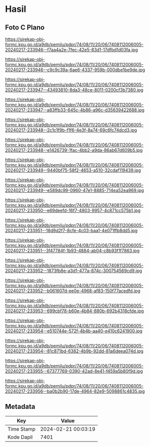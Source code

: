 # Hasil

## Foto C Plano

https://sirekap-obj-formc.kpu.go.id/a9db/pemilu/pdpr/74/08/11/20/06/7408112006005-20240217-233946--f7aa4a2e-7fec-42e5-83d1-17dfbd1d03fa.jpg

https://sirekap-obj-formc.kpu.go.id/a9db/pemilu/pdpr/74/08/11/20/06/7408112006005-20240217-233946--c9c9c39a-6ae6-4337-959b-000dbe1be9de.jpg

https://sirekap-obj-formc.kpu.go.id/a9db/pemilu/pdpr/74/08/11/20/06/7408112006005-20240217-233947--43493810-8da3-48ce-8011-0200cf3b7380.jpg

https://sirekap-obj-formc.kpu.go.id/a9db/pemilu/pdpr/74/08/11/20/06/7408112006005-20240217-233947--a83ffb33-645c-4b86-a96c-d35639422688.jpg

https://sirekap-obj-formc.kpu.go.id/a9db/pemilu/pdpr/74/08/11/20/06/7408112006005-20240217-233948--2c1c1f9b-f1f6-4e3f-8a74-69c6fc74dcd3.jpg

https://sirekap-obj-formc.kpu.go.id/a9db/pemilu/pdpr/74/08/11/20/06/7408112006005-20240217-233948--e1426739-1fac-4bb2-a9da-86ab67d609b5.jpg

https://sirekap-obj-formc.kpu.go.id/a9db/pemilu/pdpr/74/08/11/20/06/7408112006005-20240217-233949--9440bf75-58f2-4653-a510-32cdaf119439.jpg

https://sirekap-obj-formc.kpu.go.id/a9db/pemilu/pdpr/74/08/11/20/06/7408112006005-20240217-233949--e589dc99-0960-47e1-8885-714ea52ea969.jpg

https://sirekap-obj-formc.kpu.go.id/a9db/pemilu/pdpr/74/08/11/20/06/7408112006005-20240217-233950--e69deefd-16f7-4803-9957-4c871cc575b1.jpg

https://sirekap-obj-formc.kpu.go.id/a9db/pemilu/pdpr/74/08/11/20/06/7408112006005-20240217-233951--18d9d2f7-8cfe-4c03-baa1-4e071ffb8dd5.jpg

https://sirekap-obj-formc.kpu.go.id/a9db/pemilu/pdpr/74/08/11/20/06/7408112006005-20240217-233951--3f47784f-1b93-4884-ab04-c8b93f1f7863.jpg

https://sirekap-obj-formc.kpu.go.id/a9db/pemilu/pdpr/74/08/11/20/06/7408112006005-20240217-233952--1873fb8e-a3d1-477a-874c-300754569cd9.jpg

https://sirekap-obj-formc.kpu.go.id/a9db/pemilu/pdpr/74/08/11/20/06/7408112006005-20240217-233952--b061607d-ee0e-4968-af83-150f77acedfd.jpg

https://sirekap-obj-formc.kpu.go.id/a9db/pemilu/pdpr/74/08/11/20/06/7408112006005-20240217-233953--699cbf78-b60e-4b84-880b-692b4318cfde.jpg

https://sirekap-obj-formc.kpu.go.id/a9db/pemilu/pdpr/74/08/11/20/06/7408112006005-20240217-233954--e510744e-572f-4b4b-aa40-e410c6241900.jpg

https://sirekap-obj-formc.kpu.go.id/a9db/pemilu/pdpr/74/08/11/20/06/7408112006005-20240217-233954--81c871bd-6382-4b9b-92dd-81a6deea074d.jpg

https://sirekap-obj-formc.kpu.go.id/a9db/pemilu/pdpr/74/08/11/20/06/7408112006005-20240217-233955--67377769-0390-42ad-8e41-f459a5b80f9d.jpg

https://sirekap-obj-formc.kpu.go.id/a9db/pemilu/pdpr/74/08/11/20/06/7408112006005-20240217-233956--ba0b2b90-17de-4964-82e9-5098861c4835.jpg


## Metadata

| Key        | Value               |
| ---------- | ------------------- |
| Time Stamp | 2024-02-21 00:03:19 |
| Kode Dapil | 7401                |



